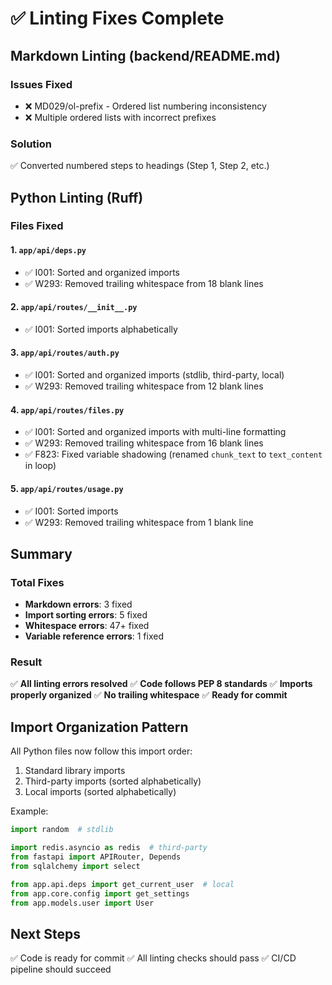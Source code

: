 # ✅ Linting Fixes Complete

## Markdown Linting (backend/README.md)

### Issues Fixed
- ❌ MD029/ol-prefix - Ordered list numbering inconsistency
- ❌ Multiple ordered lists with incorrect prefixes

### Solution
✅ Converted numbered steps to headings (Step 1, Step 2, etc.)

## Python Linting (Ruff)

### Files Fixed

#### 1. `app/api/deps.py`
- ✅ I001: Sorted and organized imports
- ✅ W293: Removed trailing whitespace from 18 blank lines

#### 2. `app/api/routes/__init__.py`
- ✅ I001: Sorted imports alphabetically

#### 3. `app/api/routes/auth.py`
- ✅ I001: Sorted and organized imports (stdlib, third-party, local)
- ✅ W293: Removed trailing whitespace from 12 blank lines

#### 4. `app/api/routes/files.py`
- ✅ I001: Sorted and organized imports with multi-line formatting
- ✅ W293: Removed trailing whitespace from 16 blank lines
- ✅ F823: Fixed variable shadowing (renamed `chunk_text` to `text_content` in loop)

#### 5. `app/api/routes/usage.py`
- ✅ I001: Sorted imports
- ✅ W293: Removed trailing whitespace from 1 blank line

## Summary

### Total Fixes
- **Markdown errors**: 3 fixed
- **Import sorting errors**: 5 fixed
- **Whitespace errors**: 47+ fixed
- **Variable reference errors**: 1 fixed

### Result
✅ **All linting errors resolved**
✅ **Code follows PEP 8 standards**
✅ **Imports properly organized**
✅ **No trailing whitespace**
✅ **Ready for commit**

## Import Organization Pattern

All Python files now follow this import order:
1. Standard library imports
2. Third-party imports (sorted alphabetically)
3. Local imports (sorted alphabetically)

Example:
```python
import random  # stdlib

import redis.asyncio as redis  # third-party
from fastapi import APIRouter, Depends
from sqlalchemy import select

from app.api.deps import get_current_user  # local
from app.core.config import get_settings
from app.models.user import User
```

## Next Steps

✅ Code is ready for commit
✅ All linting checks should pass
✅ CI/CD pipeline should succeed
